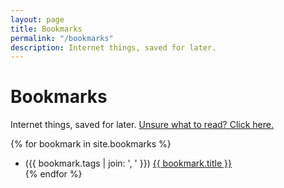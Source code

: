 ```yaml
---
layout: page
title: Bookmarks
permalink: "/bookmarks"
description: Internet things, saved for later.
---
```


<h1>Bookmarks</h1>

<p>Internet things, saved for later. <a href="javascript:void(0);" onclick="redirectToRandomBookmark();">Unsure what to read? Click here.</a></p>

<!-- <hr><hr/> -->

<div>
    {% for bookmark in site.bookmarks %}
    <ul>
        <li>
        <!-- <span>{{- bookmark.date | date: "%m-%d" -}}</span> -->
        <span>({{ bookmark.tags | join: ', ' }})</span>
        <span><a href="{{ bookmark.url }}">{{ bookmark.title }}</a></span>
        </li>
    {% endfor %}
    </ul>
</div>

<script>
function redirectToRandomBookmark() {
    var bookmarks = document.querySelectorAll('ul li a'); // Get all bookmark links
    var randomIndex = Math.floor(Math.random() * bookmarks.length); // Generate random index
    var randomBookmark = bookmarks[randomIndex]; // Get random bookmark link
    window.location.href = randomBookmark.href; // Redirect to random bookmark
}
</script>

